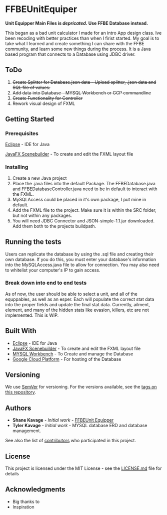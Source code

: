 
# FFBEUnitEquiper
**Unit Equipper Main Files is _depricated._ Use FFBE Database instead.**

This began as a bad unit calculator I made for an intro App design class.
Ive been recoding with better practices than when I firist started.
My goal is to take what I learned and create something I can share with the FFBE community, and learn some new things during the process. It is a Java based program that connects to a Database using JDBC driver.

## ToDo

1. ~~Create Splitter for Database.json data - Upload splitter, .json data and SQL file of values.~~
2. ~~Add data into Database - MYSQL Workbench or GCP commandline~~
3. ~~Create Functionality for Controller~~
4. Rework visual design of FXML

## Getting Started

### Prerequisites

[Eclipse](https://www.eclipse.org/) - IDE for Java

[JavaFX Scenebuilder](https://www.oracle.com/technetwork/java/javase/downloads/javafxscenebuilder-info-2157684.html) -  To create and edit the FXML layout file

### Installing

1. Create a new Java project
2. Place the .java files into the default Package. The FFBEDatabase.java and FFBEDatabaseController.java need to be in default to interact with the FXML.
3. MySQLAccess could be placed in it's own package, I put mine in default.
4. Add the FXML file to the project. Make sure it is within the SRC folder, but not within any packages.
5. You will need JDBC Connector and JSON-simple-1.1.jar downloaded. Add them both to the projects buildpath.

## Running the tests

Users can replicate the database by using the .sql file and creating their own database.
If you do this, you must enter your database's information into the MySQLAccess.java file to allow for connection.
You may also need to whitelist your computer's IP to gain access.


### Break down into end to end tests

As of now, the user should be able to select a unit, and all of the equppables, as well as an esper. Each will populate the correct stat data into the proper fields and update the final stat data. 
Currently, ailment, element, and many of the hidden stats like evasion, killers, etc are not implemented. This is  WIP.


## Built With

* [Eclipse](https://www.eclipse.org/) - IDE for Java
* [JavaFX Scenebuilder](https://www.oracle.com/technetwork/java/javase/downloads/javafxscenebuilder-info-2157684.html) -  To create and edit the FXML layout file
* [MYSQL Workbench](https://www.mysql.com/products/workbench/) - To Create and manage the Database
* [Google Cloud Platform](https://cloud.google.com/) - For hosting of the Database

## Versioning

We use [SemVer](http://semver.org/) for versioning. For the versions available, see the [tags on this repository](https://github.com/your/project/tags). 

## Authors

* **Shane Kavage** - *Initial work* - [FFBEUnit Equipper](https://github.com/ShaneKavage/FFBEUnitEquiper)
* **Tyler Kavage** - *Initial work* - MYSQL database ERD and database management.

See also the list of [contributors](https://github.com/your/project/contributors) who participated in this project.

## License

This project is licensed under the MIT License - see the [LICENSE.md](LICENSE.md) file for details

## Acknowledgments

* Big thanks to 
* Inspiration
